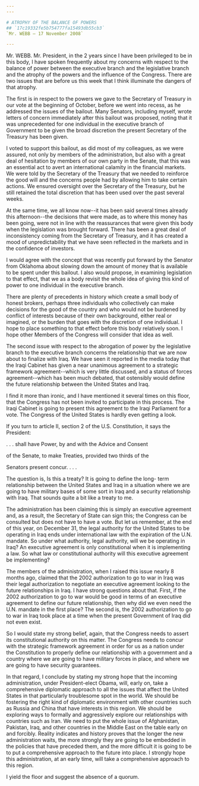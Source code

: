 ```yaml
---
---

# ATROPHY OF THE BALANCE OF POWERS
## `17c19332fe5b754777fa15493db55cb3`
`Mr. WEBB — 17 November 2008`

---
```



Mr. WEBB. Mr. President, in the 2 years since I have been privileged 
to be in this body, I have spoken frequently about my concerns with 
respect to the balance of power between the executive branch and the 
legislative branch and the atrophy of the powers and the influence of 
the Congress. There are two issues that are before us this week that I 
think illuminate the dangers of that atrophy.

The first is in respect to the powers we gave to the Secretary of 
Treasury in our vote at the beginning of October, before we went into 
recess, as he addressed the issues of the bailout. Many Senators, 
including myself, wrote letters of concern immediately after this 
bailout was proposed, noting that it was unprecedented for one 
individual in the executive branch of Government to be given the broad 
discretion the present Secretary of the Treasury has been given.



I voted to support this bailout, as did most of my colleagues, as we 
were assured, not only by members of the administration, but also with 
a great deal of hesitation by members of our own party in the Senate, 
that this was an essential act to avert an international calamity in 
the financial markets. We were told by the Secretary of the Treasury 
that we needed to reinforce the good will and the concerns people had 
by allowing him to take certain actions. We ensured oversight over the 
Secretary of the Treasury, but he still retained the total discretion 
that has been used over the past several weeks.

At the same time, we all know now--it has been said several times 
already this afternoon--the decisions that were made, as to where this 
money has been going, were not in line with the reassurances that were 
given this body when the legislation was brought forward. There has 
been a great deal of inconsistency coming from the Secretary of 
Treasury, and it has created a mood of unpredictability that we have 
seen reflected in the markets and in the confidence of investors.

I would agree with the concept that was recently put forward by the 
Senator from Oklahoma about slowing down the amount of money that is 
available to be spent under this bailout. I also would propose, in 
examining legislation to that effect, that we as a body revisit the 
whole idea of giving this kind of power to one individual in the 
executive branch.

There are plenty of precedents in history which create a small body 
of honest brokers, perhaps three individuals who collectively can make 
decisions for the good of the country and who would not be burdened by 
conflict of interests because of their own background, either real or 
imagined, or the burden that goes with the discretion of one 
individual. I hope to place something to that effect before this body 
relatively soon. I hope other Members of the Congress will consider 
that idea as well.

The second issue with respect to the abrogation of power by the 
legislative branch to the executive branch concerns the relationship 
that we are now about to finalize with Iraq. We have seen it reported 
in the media today that the Iraqi Cabinet has given a near unanimous 
agreement to a strategic framework agreement--which is very little 
discussed, and a status of forces agreement--which has been much 
debated, that ostensibly would define the future relationship between 
the United States and Iraq.

I find it more than ironic, and I have mentioned it several times on 
this floor, that the Congress has not been invited to participate in 
this process. The Iraqi Cabinet is going to present this agreement to 
the Iraqi Parliament for a vote. The Congress of the United States is 
hardly even getting a look.

If you turn to article II, section 2 of the U.S. Constitution, it 
says the President:




 . . . shall have Power, by and with the Advice and Consent 


 of the Senate, to make Treaties, provided two thirds of the 


 Senators present concur. . . .


The question is, Is this a treaty? It is going to define the long-
term relationship between the United States and Iraq in a situation 
where we are going to have military bases of some sort in Iraq and a 
security relationship with Iraq. That sounds quite a bit like a treaty 
to me.

The administration has been claiming this is simply an executive 
agreement and, as a result, the Secretary of State can sign this; the 
Congress can be consulted but does not have to have a vote. But let us 
remember, at the end of this year, on December 31, the legal authority 
for the United States to be operating in Iraq ends under international 
law with the expiration of the U.N. mandate. So under what authority, 
legal authority, will we be operating in Iraq? An executive agreement 
is only constitutional when it is implementing a law. So what law or 
constitutional authority will this executive agreement be implementing?

The members of the administration, when I raised this issue nearly 8 
months ago, claimed that the 2002 authorization to go to war in Iraq 
was their legal authorization to negotiate an executive agreement 
looking to the future relationships in Iraq. I have strong questions 
about that. First, if the 2002 authorization to go to war would be good 
in terms of an executive agreement to define our future relationship, 
then why did we even need the U.N. mandate in the first place? The 
second is, the 2002 authorization to go to war in Iraq took place at a 
time when the present Government of Iraq did not even exist.

So I would state my strong belief, again, that the Congress needs to 
assert its constitutional authority on this matter. The Congress needs 
to concur with the strategic framework agreement in order for us as a 
nation under the Constitution to properly define our relationship with 
a government and a country where we are going to have military forces 
in place, and where we are going to have security guarantees.

In that regard, I conclude by stating my strong hope that the 
incoming administration, under President-elect Obama, will, early on, 
take a comprehensive diplomatic approach to all the issues that affect 
the United States in that particularly troublesome spot in the world. 
We should be fostering the right kind of diplomatic environment with 
other countries such as Russia and China that have interests in this 
region. We should be exploring ways to formally and aggressively 
explore our relationships with countries such as Iran. We need to put 
the whole issue of Afghanistan, Pakistan, Iraq, and other countries in 
the Middle East on the table early on and forcibly. Reality indicates 
and history proves that the longer the new administration waits, the 
more strongly they are going to be embedded in the policies that have 
preceded them, and the more difficult it is going to be to put a 
comprehensive approach to the future into place. I strongly hope this 
administration, at an early time, will take a comprehensive approach to 
this region.

I yield the floor and suggest the absence of a quorum.